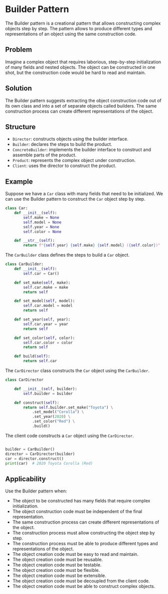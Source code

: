 # Builder Pattern

The Builder pattern is a creational pattern that allows constructing complex objects step by step. The pattern allows to produce different types and representations of an object using the same construction code.

## Problem

Imagine a complex object that requires laborious, step-by-step initialization of many fields and nested objects. The object can be constructed in one shot, but the construction code would be hard to read and maintain.

## Solution

The Builder pattern suggests extracting the object construction code out of its own class and into a set of separate objects called builders. The same construction process can create different representations of the object.

## Structure

- `Director`: constructs objects using the builder interface.
- `Builder`: declares the steps to build the product.
- `ConcreteBuilder`: implements the builder interface to construct and assemble parts of the product.
- `Product`: represents the complex object under construction.
- `Client`: uses the director to construct the product.

## Example

Suppose we have a `Car` class with many fields that need to be initialized. We can use the Builder pattern to construct the `Car` object step by step.

```python
class Car:
    def __init__(self):
        self.make = None
        self.model = None
        self.year = None
        self.color = None

    def __str__(self):
        return f"{self.year} {self.make} {self.model} ({self.color})"
```

The `CarBuilder` class defines the steps to build a `Car` object.

```python
class CarBuilder:
    def __init__(self):
        self.car = Car()

    def set_make(self, make):
        self.car.make = make
        return self

    def set_model(self, model):
        self.car.model = model
        return self

    def set_year(self, year):
        self.car.year = year
        return self

    def set_color(self, color):
        self.car.color = color
        return self

    def build(self):
        return self.car
```

The `CarDirector` class constructs the `Car` object using the `CarBuilder`.

```python
class CarDirector

    def __init__(self, builder):
        self.builder = builder

    def construct(self):
        return self.builder.set_make("Toyota") \
            .set_model("Corolla") \
            .set_year(2020) \
            .set_color("Red") \
            .build()
```

The client code constructs a `Car` object using the `CarDirector`.

```python

builder = CarBuilder()
director = CarDirector(builder)
car = director.construct()
print(car)  # 2020 Toyota Corolla (Red)
```

## Applicability

Use the Builder pattern when:

- The object to be constructed has many fields that require complex initialization.
- The object construction code must be independent of the final representation.
- The same construction process can create different representations of the object.
- The construction process must allow constructing the object step by step.
- The construction process must be able to produce different types and representations of the object.
- The object creation code must be easy to read and maintain.
- The object creation code must be reusable.
- The object creation code must be testable.
- The object creation code must be flexible.
- The object creation code must be extensible.
- The object creation code must be decoupled from the client code.
- The object creation code must be able to construct complex objects.
